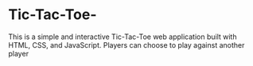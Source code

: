# Tic-Tac-Toe-
This is a simple and interactive Tic-Tac-Toe web application built with HTML, CSS, and JavaScript. Players can choose to play against another player
